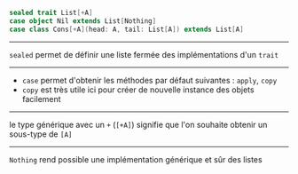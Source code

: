 ```scala
sealed trait List[+A]
case object Nil extends List[Nothing]
case class Cons[+A](head: A, tail: List[A]) extends List[A]
```

---

`sealed` permet de définir une liste fermée des implémentations d'un `trait`

---

- `case` permet d'obtenir les méthodes par défaut suivantes : `apply`, `copy`
- `copy` est très utile ici pour créer de nouvelle instance des objets facilement

---

le type générique avec un `+` (`[+A]`) signifie que l'on souhaite obtenir un sous-type de `[A]`

---

`Nothing` rend possible une implémentation générique et sûr des listes